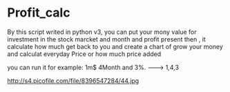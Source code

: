 # Profit_calc
By this script writed in python v3, you can put your mony value for investment in the stock marcket and month and profit present
 then , it calculate how much get back to you and create a chart of grow your money and calculat everyday Price or how much price added
 
 
 you can run it for example: 1m$ 4Month and 3%. ---> 1,4,3
 
 http://s4.picofile.com/file/8396547284/44.jpg
 
